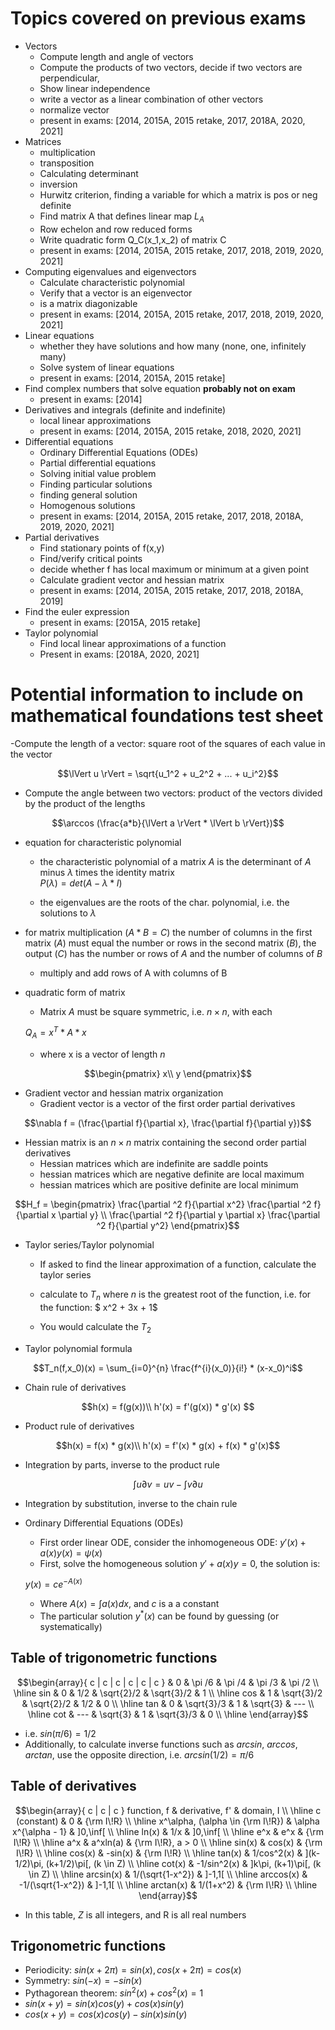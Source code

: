 # Topics covered on previous exams
- Vectors
    - Compute length and angle of vectors
    - Compute the products of two vectors, decide if two vectors are perpendicular,
    - Show linear independence
    - write a vector as a linear combination of other vectors
    - normalize vector
    - present in exams: [2014, 2015A, 2015 retake, 2017, 2018A, 2020, 2021]
- Matrices
    - multiplication
    - transposition
    - Calculating determinant
    - inversion
    - Hurwitz criterion, finding a variable for which a matrix is pos or neg definite
    - Find matrix A that defines linear map $L_A$
    - Row echelon and row reduced forms
    - Write quadratic form Q_C(x_1,x_2) of matrix C
    - present in exams: [2014, 2015A, 2015 retake, 2017, 2018, 2019, 2020, 2021]
- Computing eigenvalues and eigenvectors
    - Calculate characteristic polynomial
    - Verify that a vector is an eigenvector
    - is a matrix diagonizable
    - present in exams: [2014, 2015A, 2015 retake, 2017, 2018, 2019, 2020, 2021]
- Linear equations
    - whether they have solutions and how many (none, one, infinitely many)
    - Solve system of linear equations
    - present in exams: [2014, 2015A, 2015 retake]
- Find complex numbers that solve equation **probably not on exam**
    - present in exams: [2014]
- Derivatives and integrals (definite and indefinite)
    - local linear approximations
    - present in exams: [2014, 2015A, 2015 retake, 2018, 2020, 2021]
- Differential equations
    - Ordinary Differential Equations (ODEs)
    - Partial differential equations
    - Solving initial value problem
    - Finding particular solutions
    - finding general solution
    - Homogenous solutions
    - present in exams: [2014, 2015A, 2015 retake, 2017, 2018, 2018A, 2019, 2020, 2021]
- Partial derivatives
    - Find stationary points of f(x,y)
    - Find/verify critical points
    - decide whether f has local maximum or minimum at a given point
    - Calculate gradient vector and hessian matrix
    - present in exams: [2014, 2015A, 2015 retake, 2017, 2018, 2018A, 2019]
- Find the euler expression 
    - present in exams: [2015A, 2015 retake]
- Taylor polynomial
    - Find local linear approximations of a function
    - Present in exams: [2018A, 2020, 2021]
# Potential information to include on mathematical foundations test sheet
-Compute the length of a vector: square root of the squares of each value in the vector
```math
\lVert u \rVert = \sqrt{u_1^2 + u_2^2 + ... + u_i^2}
```
- Compute the angle between two vectors: product of the vectors divided by the product of the lengths
```math
\arccos (\frac{a*b}{\lVert a \rVert * \lVert b \rVert})
```
- equation for characteristic polynomial
    - the characteristic polynomial of a matrix $A$ is the determinant of $A$ minus $\lambda$ times the identity matrix    
    $P(\lambda) = det(A - \lambda * I)$


    - the eigenvalues are the roots of the char. polynomial, i.e. the solutions to $\lambda$
- for matrix multiplication ($A * B = C$) the number of columns in the first matrix ($A$) must equal the number or rows in the second matrix ($B$), the output ($C$) has the number or rows of $A$ and the number of columns of $B$
    - multiply and add rows of A with columns of B
- quadratic form of matrix
    - Matrix $A$ must be square symmetric, i.e. $n\times n$, with each 

    $Q_A = x^T * A * x$
    - where x is a vector of length $n$
```math
\begin{pmatrix} x\\ y \end{pmatrix}
```
- Gradient vector and hessian matrix organization
    - Gradient vector is a vector of the first order partial derivatives
    
```math
\nabla f = (\frac{\partial f}{\partial x}, \frac{\partial f}{\partial y})
```
- Hessian matrix is an $n \times n$ matrix containing the second order partial derivatives 
    - Hessian matrices which are indefinite are saddle points
    - hessian matrices which are negative definite are local maximum
    - hessian matrices which are positive definite are local minimum

```math
H_f = \begin{pmatrix} \frac{\partial ^2 f}{\partial x^2} \frac{\partial ^2 f}{\partial x \partial y} \\
                        \frac{\partial ^2 f}{\partial y \partial x} \frac{\partial ^2 f}{\partial y^2}
        \end{pmatrix}
```
- Taylor series/Taylor polynomial
    - If asked to find the linear approximation of a function, calculate the taylor series
    - calculate to $T_n$ where $n$ is the greatest root of the function, i.e. for the function:
    $ x^2 + 3x + 1$
    
    - You would calculate the $T_2$ 
- Taylor polynomial formula
```math
T_n(f,x_0)(x) = \sum_{i=0}^{n}   \frac{f^{i}(x_0)}{i!} * (x-x_0)^i
```

- Chain rule of derivatives
```math
h(x) = f(g(x))\\

h'(x) = f'(g(x)) * g'(x) 
```

- Product rule of derivatives
```math
h(x) = f(x) * g(x)\\
h'(x) = f'(x) * g(x) + f(x) * g'(x)
```
- Integration by parts, inverse to the product rule
```math
\int u\partial v = uv - \int v \partial u
```

- Integration by substitution, inverse to the chain rule

- Ordinary Differential Equations (ODEs)
    - First order linear ODE, consider the inhomogeneous ODE:
    $y'(x) + a(x)y(x) = \psi(x)$
    - First, solve the homogeneous solution $y' + a(x)y = 0$, the solution is:
    
    $y(x) = ce^{-A(x)}$

    - Where $A(x) = \int a(x)dx$, and $c$ is a a constant
    - The particular solution $y^*(x)$ can be found by guessing (or systematically)
## Table of trigonometric functions
```math
\begin{array}{ c | c | c | c | c | c }
    &   0   &   \pi /6  &   \pi /4  &   \pi /3  &   \pi /2  \\ \hline
sin &   0   &   1/2 &   \sqrt{2}/2    &    \sqrt{3}/2   &   1   \\  \hline
cos &   1   &   \sqrt{3}/2  &   \sqrt{2}/2  &   1/2 &   0   \\  \hline
tan &   0   &   \sqrt{3}/3  &   1   &   \sqrt{3}    &   --- \\  \hline
cot &   --- &   \sqrt{3}    &   1   &   \sqrt{3}/3  &   0   \\  \hline
\end{array}
```
- i.e. $sin(\pi/6) = 1/2$
- Additionally, to calculate inverse functions such as $arcsin$, $arccos$, $arctan$, use the opposite direction, i.e. $arcsin(1/2) = \pi/6$

## Table of derivatives
```math
\begin{array}{ c | c | c }
function, f  &   derivative, f'   &   domain, I    \\  \hline
c (constant)    &   0   &   {\rm I\!R}  \\  \hline
x^\alpha, (\alpha \in {\rm I\!R})  &   \alpha x^{\alpha - 1}   &   ]0,\inf[ \\  \hline
ln(x)   &   1/x &   ]0,\inf[    \\  \hline
e^x &   e^x &   {\rm I\!R}  \\  \hline
a^x &   a^xln(a)    &   {\rm I\!R}, a > 0 \\  \hline
sin(x)  &   cos(x)  &   {\rm I\!R}  \\  \hline
cos(x)  &   -sin(x) &   {\rm I\!R}  \\  \hline
tan(x)  &   1/cos^2(x)  &   ](k-1/2)\pi, (k+1/2)\pi[, (k \in Z)    \\  \hline
cot(x)  &   -1/sin^2(x) &   ]k\pi, (k+1)\pi[, (k \in Z)    \\  \hline
arcsin(x)   &   1/(\sqrt{1-x^2})  &   ]-1,1[  \\  \hline
arccos(x)   &   -1/(\sqrt{1-x^2}) &   ]-1,1[  \\  \hline
arctan(x)   &   1/(1+x^2)   &   {\rm I\!R}  \\ \hline
\end{array}
```

- In this table, $Z$ is all integers, and R is all real numbers
## Trigonometric functions
- Periodicity:  $sin(x+2\pi) = sin(x), cos(x+2\pi) = cos(x)$
- Symmetry: $sin(-x) = -sin(x)$
- Pythagorean theorem:
$sin^2(x) + cos^2(x) = 1$
- $sin(x+y) = sin(x)cos(y) + cos(x)sin(y)$
- $cos(x+y) = cos(x)cos(y) - sin(x)sin(y)$
